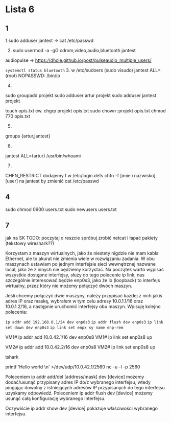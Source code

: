 # Lista 6
## 1
1.sudo adduser jantest -> cat /etc/passwd

2. sudo usermod -a -gG cdrom,video,audio,bluetooth jantest

audiopulse -> https://dhole.github.io/post/pulseaudio_multiple_users/

`systemctl status bluetooth`
3.
w /etc/sudoers (sudo visudo)
jantest ALL=(root) NOPASSWD: /bin/ip

4.
sudo groupadd projekt
sudo adduser artur projekt
sudo adduser jantest projekt

touch opis.txt
ew. chgrp projekt opis.txt
sudo chown :projekt opis.txt
chmod 770 opis.txt 

5.
groups {artur,jantest}

6.
jantest ALL=(artur) /usr/bin/whoami

7.
CHFN_RESTRICT dodajemy f w /etc/login.defs
chfn -f [imie i nazwisko] [user] na jantest by zmienić
cat /etc/passwd

## 4
sudo chmod 0600 users.txt 
sudo newusers users.txt

## 7
jak na SK
TODO: poczytaj o reszcie
spróbuj zrobić netcat i łapać pakiety
(tekstowy wireshark??)

Korzystam z maszyn wirtualnych, jako że niestety nigdzie nie mam kabla Ethernet, ale to akurat nie zmienia wiele w rozwiązaniu zadania. W obu maszynach ustawiam po jednym interfejsie sieci wewnętrznej nazwane local, jako że z innych nie będziemy korzystać. Na początek warto wypisać wszystkie dostępne interfejsy, służy do tego polecenie ip link, nas szczególnie interesować będzie enp0s3, jako że lo (loopback) to interfejs wirtualny, przez który nie możemy połączyć dwóch maszyn.

Jeśli chcemy połączyć dwie maszyny, należy przypisać każdej z nich jakiś adres IP oraz maskę, wybrałem w tym celu adresy 10.0.1.1/16 oraz 10.0.1.2/16, a następnie uruchomić interfejsy obu maszyn. Wpisuję kolejno polecenia:

`ip addr add 192.168.0.1/24 dev enp0s3`
`ip addr flush dev enp0s3`
`ip link set down dev enp0s3`
`ip link set enpx sy name enp-rem`

VM1# ip addr add 10.0.42.1/16 dev enp0s8
VM1# ip link set enp0s8 up

VM2# ip addr add 10.0.42.2/16 dev enp0s8
VM2# ip link set enp0s8 up

tshark

printf 'Hello world \n' >/dev/udp/10.0.42.1/2560
nc -u -l -p 2560

Poleceniem ip addr add/del [address/mask] dev [device] możemy dodać/usunąć przypisany adres IP do/z wybranego interfejsu, wtedy pingując dowolny z istniejących adresów IP przypisanych do tego interfejsu uzyskamy odpowiedź. Poleceniem ip addr flush dev [device] możemy usunąć całą konfigurację wybranego interfejsu.

Oczywiście ip addr show dev [device] pokazuje właściwości wybranego interfejsu.